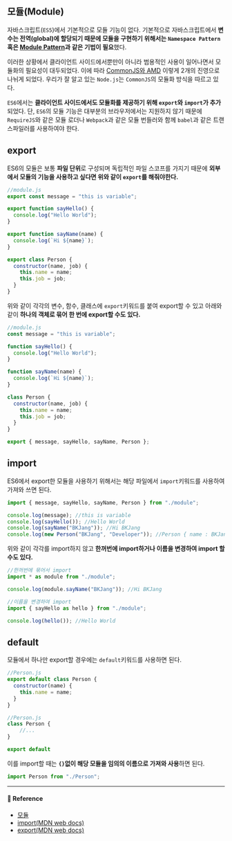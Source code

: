 ## 모듈(Module)

자바스크립트(`ES5`)에서 기본적으로 모듈 기능이 없다.
기본적으로 자바스크립트에서 **변수는 전역(global)에 할당되기 때문에 모듈을 구현하기 위해서는 `Namespace Pattern` 혹은 [Module Pattern](https://bkdevlog.netlify.com/posts/oop-encapsulation-of-js)과 같은 기법이 필요**했다.

이러한 상황에서 클라이언트 사이드에서뿐만이 아니라 범용적인 사용이 일어나면서 모듈화의 필요성이 대두되었다. 이에 따라 [CommonJS와 AMD](https://github.com/Im-D/Dev-Docs/blob/master/Javascript/AMD%EC%99%80%20CommonJS.md) 이렇게 2개의 진영으로 나뉘게 되었다.
우리가 잘 알고 있는 `Node.js`는 `CommonJS`의 모듈화 방식을 따르고 있다.

`ES6`에서는 **클라이언트 사이드에서도 모듈화를 제공하기 위해 `export`와 `import`가 추가**되었다.
단, `ES6`의 모듈 기능은 대부분의 브라우저에서는 지원하지 않기 때문에 `RequireJS`와 같은 모듈 로더나 `Webpack`과 같은 모듈 번들러와 함께 `babel`과 같은 트랜스파일러를 사용하여야 한다.

## export

ES6의 모듈은 보통 **파일 단위**로 구성되며 독립적인 파일 스코프를 가지기 때문에 **외부에서 모듈의 기능을 사용하고 싶다면 위와 같이 `export`를 해줘야한다.**

```js
//module.js
export const message = "this is variable";

export function sayHello() {
  console.log("Hello World");
}

export function sayName(name) {
  console.log(`Hi ${name}`);
}

export class Person {
  constructor(name, job) {
    this.name = name;
    this.job = job;
  }
}
```

위와 같이 각각의 변수, 함수, 클래스에 `export`키워드를 붙여 export할 수 있고 아래와 같이 **하나의 객체로 묶어 한 번에 export할 수도 있다.**

```js
//module.js
const message = "this is variable";

function sayHello() {
  console.log("Hello World");
}

function sayName(name) {
  console.log(`Hi ${name}`);
}

class Person {
  constructor(name, job) {
    this.name = name;
    this.job = job;
  }
}

export { message, sayHello, sayName, Person };
```

## import

ES6에서 export한 모듈을 사용하기 위해서는 해당 파일에서 `import`키워드를 사용하여 가져와 쓰면 된다.

```js
import { message, sayHello, sayName, Person } from "./module";

console.log(message); //this is variable
console.log(sayHello()); //Hello World
console.log(sayName("BKJang")); //Hi BKJang
console.log(new Person("BKJang", "Developer")); //Person { name : BKJang, job: Developer }
```

위와 같이 각각를 import하지 않고 **한꺼번에 import하거나 이름을 변경하여 import 할 수도 있다.**

```js
//한꺼번에 묶어서 import
import * as module from "./module";

console.log(module.sayName("BKJang")); //Hi BKJang
```

```js
//이름을 변경하여 import
import { sayHello as hello } from "./module";

console.log(hello()); //Hello World
```

## default

모듈에서 하나만 export할 경우에는 `default`키워드를 사용하면 된다.

```js
//Person.js
export default class Person {
  constructor(name) {
    this.name = name;
  }
}
```

```js
//Person.js
class Person {
    //...
}

export default
```

이를 import할 때는 **`{}`없이 해당 모듈을 임의의 이름으로 가져와 사용**하면 된다.

```js
import Person from "./Person";
```

---

#### 🙏 Reference

- [모듈](https://poiemaweb.com/es6-module)
- [import(MDN web docs)](https://developer.mozilla.org/ko/docs/Web/JavaScript/Reference/Statements/import)
- [export(MDN web docs)](https://developer.mozilla.org/ko/docs/Web/JavaScript/Reference/Statements/export)

